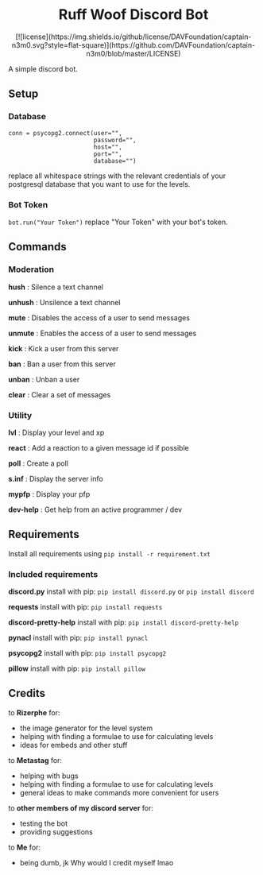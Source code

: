 <h1 align="center">Ruff Woof Discord Bot</h1>

<div align='center'>[![license](https://img.shields.io/github/license/DAVFoundation/captain-n3m0.svg?style=flat-square)](https://github.com/DAVFoundation/captain-n3m0/blob/master/LICENSE)
</div>

A simple discord bot.

## Setup

### Database

```
conn = psycopg2.connect(user="",
                        password="",
                        host="",
                        port="",
                        database="")
```

replace all whitespace strings with the relevant credentials of your postgresql database that you want to use for the levels.

### Bot Token

`bot.run("Your Token")`
replace "Your Token" with your bot's token.

## Commands

### Moderation

**hush** : Silence a text channel

**unhush** : Unsilence a text channel

**mute** : Disables the access of a user to send messages

**unmute** : Enables the access of a user to send messages

**kick** : Kick a user from this server

**ban** : Ban a user from this server

**unban** : Unban a user

**clear** : Clear a set of messages

### Utility

**lvl** : Display your level and xp

**react** : Add a reaction to a given message id if possible

**poll** : Create a poll

**s.inf** : Display the server info

**mypfp** : Display your pfp

**dev-help** : Get help from an active programmer / dev

## Requirements

Install all requirements using `pip install -r requirement.txt`

### Included requirements

**discord.py**
install with pip: `pip install discord.py` or `pip install discord`

**requests**
install with pip: `pip install requests`

**discord-pretty-help**
install with pip: `pip install discord-pretty-help`

**pynacl**
install with pip: `pip install pynacl`

**psycopg2**
install with pip: `pip install psycopg2`

**pillow**
install with pip: `pip install pillow`

## Credits

to **Rizerphe** for:

- the image generator for the level system
- helping with finding a formulae to use for calculating levels
- ideas for embeds and other stuff

to **Metastag** for:

- helping with bugs
- helping with finding a formulae to use for calculating levels
- general ideas to make commands more convenient for users

to **other members of my discord server** for:

- testing the bot
- providing suggestions

to **Me** for:

- being dumb, jk
  Why would I credit myself lmao
  
